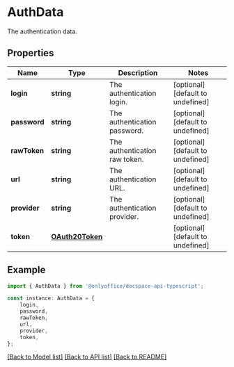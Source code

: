 # AuthData

The authentication data.

## Properties

Name | Type | Description | Notes
------------ | ------------- | ------------- | -------------
**login** | **string** | The authentication login. | [optional] [default to undefined]
**password** | **string** | The authentication password. | [optional] [default to undefined]
**rawToken** | **string** | The authentication raw token. | [optional] [default to undefined]
**url** | **string** | The authentication URL. | [optional] [default to undefined]
**provider** | **string** | The authentication provider. | [optional] [default to undefined]
**token** | [**OAuth20Token**](OAuth20Token.md) |  | [optional] [default to undefined]

## Example

```typescript
import { AuthData } from '@onlyoffice/docspace-api-typescript';

const instance: AuthData = {
    login,
    password,
    rawToken,
    url,
    provider,
    token,
};
```

[[Back to Model list]](../README.md#documentation-for-models) [[Back to API list]](../README.md#documentation-for-api-endpoints) [[Back to README]](../README.md)
